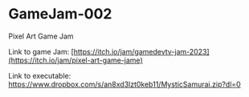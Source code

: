 # GameJam-002
Pixel Art Game Jam

Link to game Jam: [https://itch.io/jam/gamedevtv-jam-2023](https://itch.io/jam/pixel-art-game-jame)

Link to executable: https://www.dropbox.com/s/an8xd3lzt0keb11/MysticSamurai.zip?dl=0
